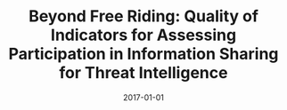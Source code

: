 ---
title: "Beyond Free Riding: Quality of Indicators for Assessing Participation in Information Sharing for Threat Intelligence"
collection: publications
permalink: /publication/2017-01-01-Beyond-Free-Riding-Quality-of-Indicators-for-Assessing-Participation-in-Information-Sharing-for-Threat-Intelligence
date: 2017-01-01
venue: 'CoRR'
paperurl: 'http://arxiv.org/abs/1702.00552'
citation: ' Omar Al{-}Ibrahim,  Aziz Mohaisen,  Charles Kamhoua,  Kevin Kwiat,  Laurent Njilla, &quot;Beyond Free Riding: Quality of Indicators for Assessing Participation in Information Sharing for Threat Intelligence.&quot; CoRR, 2017.'
---